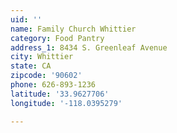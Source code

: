 ```yaml
---
uid: ''
name: Family Church Whittier
category: Food Pantry
address_1: 8434 S. Greenleaf Avenue
city: Whittier
state: CA
zipcode: '90602'
phone: 626-893-1236
latitude: '33.9627706'
longitude: '-118.0395279'

---
```

